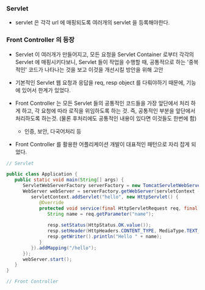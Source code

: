 
### Servlet

- servlet 은 각각 url 에 매핑되도록 여러개의 servlet 을 등록해야한다.


### Front Controller 의 등장

- Servlet 이 여러개가 만들어지고, 모든 요청을 Servlet Container 로부터  각각의 Servlet 에 매핑시키다보니, Servlet 들이 작업을 수행할 때, 공통적으로 하는 '중복적인' 코드가 나타나는 것을 보고 이것을 개선시킬 방안을 위해 고안

- 기본적인 Servlet 웹 요청과 응답을 req, resp object 를 다뤄야하기 때문에, 기능에 있어서 한계가 있었다.

- Front Controller 는 모든 Servlet 들의 공통적인 코드들을 가장 앞단에서 처리 하게 하고, 각 요청에 따라 로직을 위임하도록 하는 것. 즉, 공통적인 부분을 앞단에서 처리하도록 하는것. (물론 후처리에도 공통적인 내용이 있다면 이것들도 한번에 함)
	- 인증, 보안, 다국어처리 등

- Front Controller 를 활용한 어플리케이션 개발이 대표적인 패턴으로 자리 잡게 되었다.


```java
// Servlet

public class Application {  
   public static void main(String[] args) {  
      ServletWebServerFactory serverFactory = new TomcatServletWebServerFactory();  
      WebServer webServer = serverFactory.getWebServer(servletContext -> {  
         servletContext.addServlet("hello", new HttpServlet() {  
            @Override  
            protected void service(final HttpServletRequest req, final HttpServletResponse resp) throws ServletException, IOException {  
               String name = req.getParameter("name");  
  
               resp.setStatus(HttpStatus.OK.value());  
               resp.setHeader(HttpHeaders.CONTENT_TYPE, MediaType.TEXT_PLAIN_VALUE);  
               resp.getWriter().println("Hello " + name);  
            }  
         }).addMapping("/hello");  
      });  
      webServer.start();  
   }    
}

```

```java
// Front Controller


```